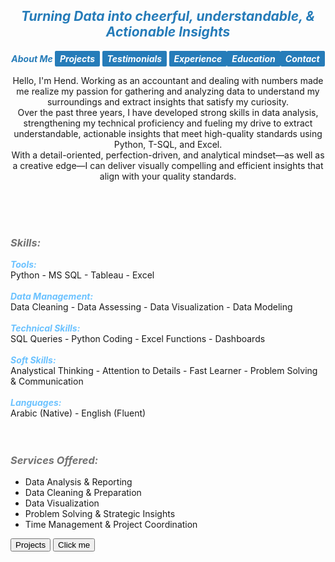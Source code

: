 ## ***<center><span style="color:#267CB9">Turning Data into cheerful, understandable, & Actionable Insights</span></center>***


<strong><em><center><span style="color:#267CB9"> About Me </span> <a href="https://hend-a-ghafour.github.io/Projects" style="display:inline-block; padding:4px 8px; color:white; background-color:#267CB9; text-align:center; text-decoration:none; border-radius:2px;">Projects</a> <a href="https://hend-a-ghafour.github.io/Testimonials" style="display:inline-block; padding:4px 8px; color:white; background-color:#267CB9; text-align:center; text-decoration:none; border-radius:2px;"> Testimonials </a>  <a href="https://hend-a-ghafour.github.io/Experience" style="display:inline-block; padding:4px 8px; color:white; background-color:#267CB9; text-align:center; text-decoration:none; border-radius:2px;"> Experience </a><a href="https://hend-a-ghafour.github.io/Certifications" style="display:inline-block; padding:4px 8px; color:white; background-color:#267CB9; text-align:center; text-decoration:none; border-radius:2px;"> Education </a><a href="https://hend-a-ghafour.github.io/Contact" style="display:inline-block; padding:4px 8px; color:white; background-color:#267CB9; text-align:center; text-decoration:none; border-radius:2px;"> Contact </a></center></em></strong>




<p><center>Hello, I'm Hend. Working as an accountant and dealing with numbers made me realize my passion for gathering and analyzing data to understand my surroundings and extract insights that satisfy my curiosity. <br> Over the past three years, I have developed strong skills in data analysis, strengthening my technical proficiency and fueling my drive to extract understandable, actionable insights that meet high-quality standards using Python, T-SQL, and Excel. <br> With a detail-oriented, perfection-driven, and analytical mindset—as well as a creative edge—I can deliver visually compelling and efficient insights that align with your quality standards.</center></p><br> <br> <br> 

### ***<span style="color:#727272"> Skills: </span>***
***<span style="color:#6bc2ff"> Tools: </span>***<br>   Python - MS SQL - Tableau - Excel <br> <br> 
***<span style="color:#6bc2ff"> Data Management: </span>***<br>   Data Cleaning - Data Assessing - Data Visualization - Data Modeling <br> <br> 
***<span style="color:#6bc2ff">  Technical Skills: </span>***<br>   SQL Queries - Python Coding - Excel Functions - Dashboards <br> <br> 
***<span style="color:#6bc2ff"> Soft Skills: </span>***<br>   Analystical Thinking - Attention to Details -  Fast Learner - Problem Solving & Communication <br> <br> 
***<span style="color:#6bc2ff"> Languages: </span>***<br>   Arabic (Native) - English (Fluent) <br> <br> <br> 

### ***<span style="color:#727272"> Services Offered: </span>***
- Data Analysis & Reporting
- Data Cleaning & Preparation
- Data Visualization
- Problem Solving & Strategic Insights
- Time Management & Project Coordination

<button name="button" onclick="http://hend-a-ghafour.github.io/Projects"> Projects </button>
<button name="button" onclick="http://hend-a-ghafour.github.io/Projects">Click me</button>
